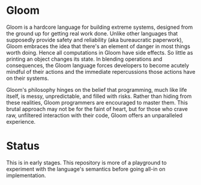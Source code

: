 # Gloom

Gloom is a hardcore language for building extreme systems, designed from the ground up for getting real work done. Unlike other languages that supposedly provide safety and reliability (aka bureaucratic paperwork), Gloom embraces the idea that there's an element of danger in most things worth doing. Hence all computations in Gloom have side effects. So little as printing an object changes its state. In blending operations and consequences, the Gloom language forces developers to become acutely mindful of their actions and the immediate repercussions those actions have on their systems.

Gloom's philosophy hinges on the belief that programming, much like life itself, is messy, unpredictable, and filled with risks. Rather than hiding from these realities, Gloom programmers are encouraged to master them. This brutal approach may not be for the faint of heart, but for those who crave raw, unfiltered interaction with their code, Gloom offers an unparalleled experience.

# Status

This is in early stages. This repository is more of a playground to experiment with the language's semantics before going all-in on implementation.